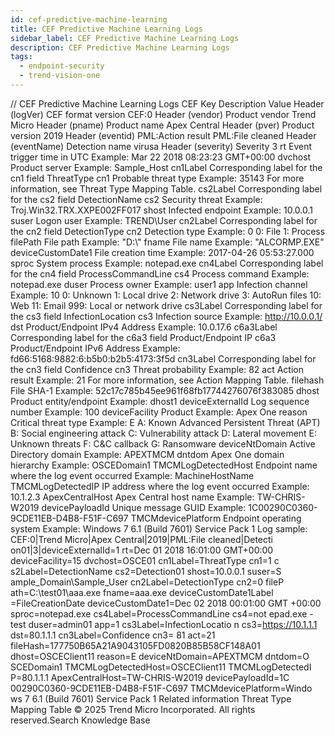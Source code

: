 ```yaml
---
id: cef-predictive-machine-learning
title: CEF Predictive Machine Learning Logs
sidebar_label: CEF Predictive Machine Learning Logs
description: CEF Predictive Machine Learning Logs
tags:
  - endpoint-security
  - trend-vision-one
---
```


/*<![CDATA[*/ $('#title').html($('meta[name=map-description]').attr('content')); /*]]>*/ CEF Predictive Machine Learning Logs CEF Key Description Value Header (logVer) CEF format version CEF:0 Header (vendor) Product vendor Trend Micro Header (pname) Product name Apex Central Header (pver) Product version 2019 Header (eventid) PML:Action result PML:File cleaned Header (eventName) Detection name virusa Header (severity) Severity 3 rt Event trigger time in UTC Example: Mar 22 2018 08:23:23 GMT+00:00 dvchost Product server Example: Sample_Host cn1Label Corresponding label for the cn1 field ThreatType cn1 Probable threat type Example: 35143 For more information, see Threat Type Mapping Table. cs2Label Corresponding label for the cs2 field DetectionName cs2 Security threat Example: Troj.Win32.TRX.XXPE002FF017 shost Infected endpoint Example: 10.0.0.1 suser Logon user Example: TREND\\User cn2Label Corresponding label for the cn2 field DetectionType cn2 Detection type Example: 0 0: File 1: Process filePath File path Example: "D:\\" fname File name Example: "ALCORMP.EXE" deviceCustomDate1 File creation time Example: 2017-04-26 05:53:27.000 sproc System process Example: notepad.exe cn4Label Corresponding label for the cn4 field ProcessCommandLine cs4 Process command Example: notepad.exe duser Process owner Example: user1 app Infection channel Example: 10 0: Unknown 1: Local drive 2: Network drive 3: AutoRun files 10: Web 11: Email 999: Local or network drive cs3Label Corresponding label for the cs3 field InfectionLocation cs3 Infection source Example: http://10.0.0.1/ dst Product/Endpoint IPv4 Address Example: 10.0.17.6 c6a3Label Corresponding label for the c6a3 field Product/Endpoint IP c6a3 Product/Endpoint IPv6 Address Example: fd66:5168:9882:6:b5b0:b2b5:4173:3f5d cn3Label Corresponding label for the cn3 field Confidence cn3 Threat probability Example: 82 act Action result Example: 21 For more information, see Action Mapping Table. filehash File SHA-1 Example: 52c17c785b45ee961f68fb17744276076f383085 dhost Product entity/endpoint Example: dhost1 deviceExternalId Log sequence number Example: 100 deviceFacility Product Example: Apex One reason Critical threat type Example: E A: Known Advanced Persistent Threat (APT) B: Social engineering attack C: Vulnerability attack D: Lateral movement E: Unknown threats F: C&C callback G: Ransomware deviceNtDomain Active Directory domain Example: APEXTMCM dntdom Apex One domain hierarchy Example: OSCEDomain1 TMCMLogDetectedHost Endpoint name where the log event occurred Example: MachineHostName TMCMLogDetectedIP IP address where the log event occurred Example: 10.1.2.3 ApexCentralHost Apex Central host name Example: TW-CHRIS-W2019 devicePayloadId Unique message GUID Example: 1C00290C0360-9CDE11EB-D4B8-F51F-C697 TMCMdevicePlatform Endpoint operating system Example: Windows 7 6.1 (Build 7601) Service Pack 1 Log sample: CEF:0|Trend Micro|Apex Central|2019|PML:File cleaned|Detecti on01|3|deviceExternalId=1 rt=Dec 01 2018 16:01:00 GMT+00:00 deviceFacility=15 dvchost=OSCE01 cn1Label=ThreatType cn1=1 c s2Label=DetectionName cs2=Detection01 shost=10.0.0.1 suser=S ample_Domain\\Sample_User cn2Label=DetectionType cn2=0 fileP ath=C:\\test01\\aaa.exe fname=aaa.exe deviceCustomDate1Label =FileCreationDate deviceCustomDate1=Dec 02 2018 00:01:00 GMT +00:00 sproc=notepad.exe cs4Label=ProcessCommandLine cs4=not epad.exe -test duser=admin01 app=1 cs3Label=InfectionLocatio n cs3=https://10.1.1.1 dst=80.1.1.1 cn3Label=Confidence cn3= 81 act=21 fileHash=177750B65A21A9043105FD0820B85B58CF148A01 dhost=OSCEClient11 reason=E deviceNtDomain=APEXTMCM dntdom=O SCEDomain1 TMCMLogDetectedHost=OSCEClient11 TMCMLogDetectedI P=80.1.1.1 ApexCentralHost=TW-CHRIS-W2019 devicePayloadId=1C 00290C0360-9CDE11EB-D4B8-F51F-C697 TMCMdevicePlatform=Windo ws 7 6.1 (Build 7601) Service Pack 1 Related information Threat Type Mapping Table © 2025 Trend Micro Incorporated. All rights reserved.Search Knowledge Base